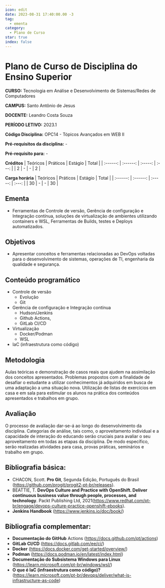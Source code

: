 ```yaml
---
icon: edit
date: 2023-08-31 17:40:00.00 -3
tag:
  - ementa
category:
  - Plano de Curso
star: true
index: false
---
```


# Plano de Curso de Disciplina do Ensino Superior

**CURSO:** Tecnologia em Análise e Desenvolvimento de Sistemas/Redes de Computadores

**CAMPUS:** Santo Antônio de Jesus

**DOCENTE:** Leandro Costa Souza

**PERÍODO LETIVO:** 2023.1

**Código Disciplina:** OPC14 - Tópicos Avançados em WEB II

**Pré-requisitos da disciplina:** -

**Pré-requisito para:** -

**Créditos**
| Teóricos | Práticos | Estágio | Total |
| :------: | :------: | :-----: | :---: |
|    2     |    -     |    -    |   2   |


**Carga horária**
| Teóricos | Práticos | Estágio | Total |
| :------: | :------: | :-----: | :---: |
|    30    |    -     |    -    |  30   |

## Ementa

- Ferramentas de Controle de versão, Gerência de configuração e Integração contínua, soluções de virtualização de ambientes utilizando containers e WSL, Ferramentas de Builds, testes e Deploys automatizados.

## Objetivos
- Apresentar conceitos e ferramentas relacionadas ao DevOps voltadas para o desenvolvimento de sistemas, operações de TI, engenharia da qualidade e segurança.

## Conteúdo programático
- Controle de versão
    - Evolução
    - Git
- Gerência de configuração e Integração contínua
    - Hudson/Jenkins
    - Github Actions,
    - GitLab CI/CD
- Virtualização
    - Docker/Podman
    - WSL
- IaC (infraestrutura como código)

## Metodologia

Aulas teóricas e demonstração de casos reais que ajudem na assimilação dos conceitos apresentados. Problemas propostos com a finalidade de desafiar o estudante a utilizar conhecimentos já adquiridos em busca de uma adaptação a uma situação nova. Utilização de listas de exercícios em casa e em sala para estimular os alunos na prática dos conteúdos apresentados e trabalhos em grupo.

## Avaliação

O processo de avaliação dar-se-á ao longo do desenvolvimento da disciplina. Categorias de análise, tais como, o aproveitamento individual e a capacidade de interação do educando serão cruciais para avaliar o seu aproveitamento em todas as etapas da disciplina. De modo específico, serão realizadas atividades para casa, provas práticas, seminários e trabalho em grupo.

## Bibliografia básica:

- CHACON, Scott. **Pro Git**, Segunda Edição, Português do Brasil (https://github.com/progit/progit2-pt-br/releases).
- BEATTIE, T. **DevOps Culture and Practice with OpenShift. Deliver continuous business value through people, processes, and technology**. Packt Publishing Ltd, 2021(https://www.redhat.com/pt-br/engage/devops-culture-practice-openshift-ebooks).
- **Jenkins Handbook** (https://www.jenkins.io/doc/book/)

## Bibliografia complementar:
- **Documentação do GitHub** Actions (https://docs.github.com/pt/actions)
- **GitLab CI/CD** (https://docs.gitlab.com/ee/ci/)
- **Docker** (https://docs.docker.com/get-started/overview/)
- **Podman** (https://docs.podman.io/en/latest/index.html)
- **Documentação do Subsistema Windows para Linux** (https://learn.microsoft.com/pt-br/windows/wsl/)
- **O que é IaC (infraestrutura como código)?** (https://learn.microsoft.com/pt-br/devops/deliver/what-is-infrastructure-as-code)